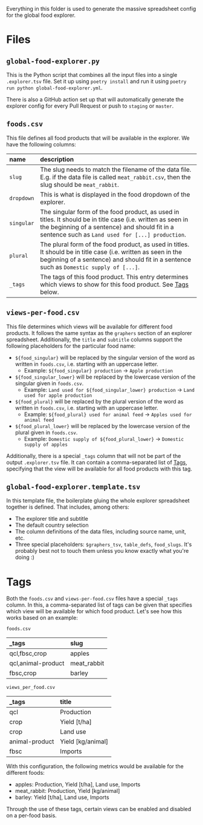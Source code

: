 Everything in this folder is used to generate the massive spreadsheet config for the global food explorer.

# Files

## `global-food-explorer.py`

This is the Python script that combines all the input files into a single `.explorer.tsv` file.
Set it up using `poetry install` and run it using `poetry run python global-food-explorer.yml`.

There is also a GitHub action set up that will automatically generate the explorer config for every Pull Request or push to `staging` or `master`.

## `foods.csv`

This file defines all food products that will be available in the explorer.
We have the following columns:

| name       | description                                                                                                                                                                                                       |
| :--------- | :---------------------------------------------------------------------------------------------------------------------------------------------------------------------------------------------------------------- |
| `slug`     | The slug needs to match the filename of the data file. E.g. if the data file is called `meat_rabbit.csv`, then the slug should be `meat_rabbit`.                                                                  |
| `dropdown` | This is what is displayed in the food dropdown of the explorer.                                                                                                                                                   |
| `singular` | The singular form of the food product, as used in titles. It should be in title case (i.e. written as seen in the beginning of a sentence) and should fit in a sentence such as `Land used for [...] production`. |
| `plural`   | The plural form of the food product, as used in titles. It should be in title case (i.e. written as seen in the beginning of a sentence) and should fit in a sentence such as `Domestic supply of [...]`.         |
| `_tags`    | The tags of this food product. This entry determines which views to show for this food product. See [Tags](#Tags) below.                                                                                          |

## `views-per-food.csv`

This file determines which views will be available for different food products.
It follows the same syntax as the `graphers` section of an explorer spreadsheet.
Additionally, the `title` and `subtitle` columns support the following placeholders for the particular food name:

- `${food_singular}` will be replaced by the singular version of the word as written in `foods.csv`, i.e. starting with an uppercase letter.
  - Example: `${food_singular} production` → `Apple production`
- `${food_singular_lower}` will be replaced by the lowercase version of the singular given in `foods.csv`.
  - Example: `Land used for ${food_singular_lower} production` → `Land used for apple production`
- `${food_plural}` will be replaced by the plural version of the word as written in `foods.csv`, i.e. starting with an uppercase letter.
  - Example: `${food_plural} used for animal feed` → `Apples used for animal feed`
- `${food_plural_lower}` will be replaced by the lowercase version of the plural given in `foods.csv`.
  - Example: `Domestic supply of ${food_plural_lower}` → `Domestic supply of apples`

Additionally, there is a special `_tags` column that will not be part of the output `.explorer.tsv` file.
It can contain a comma-separated list of [Tags](#Tags), specifying that the view will be available for all food products with this tag.

## `global-food-explorer.template.tsv`

In this template file, the boilerplate gluing the whole explorer spreadsheet together is defined. That includes, among others:

- The explorer title and subtitle
- The default country selection
- The column definitions of the data files, including source name, unit, etc.
- Three special placeholders: `$graphers_tsv`, `table_defs`, `food_slugs`.
  It's probably best not to touch them unless you know exactly what you're doing :)

# Tags

Both the `foods.csv` and `views-per-food.csv` files have a special `_tags` column.
In this, a comma-separated list of tags can be given that specifies which view will be available for which food product.
Let's see how this works based on an example:

`foods.csv`

| \_tags             | slug        |
| :----------------- | :---------- |
| qcl,fbsc,crop      | apples      |
| qcl,animal-product | meat_rabbit |
| fbsc,crop          | barley      |

`views_per_food.csv`

| \_tags         | title             |
| :------------- | :---------------- |
| qcl            | Production        |
| crop           | Yield [t/ha]      |
| crop           | Land use          |
| animal-product | Yield [kg/animal] |
| fbsc           | Imports           |

With this configuration, the following metrics would be available for the different foods:

- apples: Production, Yield [t/ha], Land use, Imports
- meat_rabbit: Production, Yield [kg/animal]
- barley: Yield [t/ha], Land use, Imports

Through the use of these tags, certain views can be enabled and disabled on a per-food basis.
